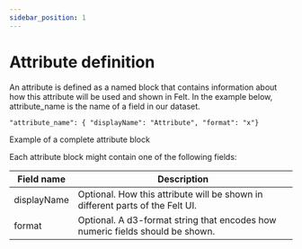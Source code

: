 ```yaml
---
sidebar_position: 1
---
```


# Attribute definition

An attribute is defined as a named block that contains information about how this attribute will be used and shown in Felt. In the example below, attribute_name is the name of a field in our dataset.

```
"attribute_name": { "displayName": "Attribute", "format": "x"}
```
Example of a complete attribute block

Each attribute block might contain one of the following fields:

| Field name | Description |
| --- | --- |
| displayName | Optional. How this attribute will be shown in different parts of the Felt UI. |
| format | Optional. A d3-format string that encodes how numeric fields should be shown. |